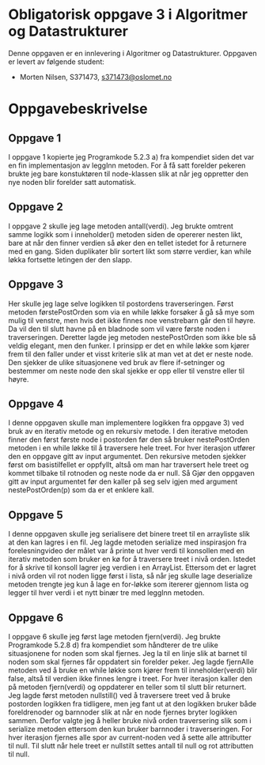 # Obligatorisk oppgave 3 i Algoritmer og Datastrukturer

Denne oppgaven er en innlevering i Algoritmer og Datastrukturer. 
Oppgaven er levert av følgende student:
* Morten Nilsen, S371473, s371473@oslomet.no


# Oppgavebeskrivelse

##  Oppgave 1

I oppgave 1 kopierte jeg Programkode 5.2.3 a) fra kompendiet siden det var en fin implementasjon av leggInn metoden. For å få satt forelder pekeren brukte jeg bare konstuktøren til node-klassen slik at når jeg oppretter den nye noden blir forelder satt automatisk. 

##  Oppgave 2

I oppgave 2 skulle jeg lage metoden antall(verdi). Jeg brukte omtrent samme logikk som i inneholder() metoden siden de opererer nesten likt, bare at når den finner verdien så øker den en tellet istedet for å returnere med en gang. Siden duplikater blir sortert likt som større verdier, kan while løkka fortsette letingen der den slapp.

##  Oppgave 3

Her skulle jeg lage selve logikken til postordens traverseringen. Først metoden førstePostOrden som via en while løkke forsøker å gå så mye som mulig til venstre, men hvis det ikke finnes noe venstrebarn går den til høyre. Da vil den til slutt havne på en bladnode som vil være første noden i traverseringen. Deretter lagde jeg metoden nestePostOrden som ikke ble så veldig elegant, men den funker. I prinsipp er det en while løkke som kjører frem til den faller under et visst kriterie slik at man vet at det er neste node. Den sjekker de ulike situasjonene ved bruk av flere if-setninger og bestemmer om neste node den skal sjekke er opp eller til venstre eller til høyre.

##  Oppgave 4

I denne oppgaven skulle man implementere logikken fra oppgave 3) ved bruk av en iterativ metode og en rekursiv metode. I den iterative metoden finner den først første node i postorden før den så bruker nestePostOrden metoden i en while løkke til å traversere hele treet. For hver iterasjon utfører den en oppgave gitt av input argumentet. Den rekursive metoden sjekker først om basistilfellet er oppfyllt, altså om man har traversert hele treet og kommet tilbake til rotnoden og neste node da er null. Så Gjør den oppgaven gitt av input argumentet før den kaller på seg selv igjen med argument nestePostOrden(p) som da er et enklere kall. 

##  Oppgave 5

I denne oppgaven skulle jeg serialisere det binere treet til en arrayliste slik at den kan lagres i en fil. Jeg lagde metoden serialize med inspirasjon fra forelesningvideo der målet var å printe ut hver verdi til konsollen med en iterativ metoden som bruker en kø for å traversere treet i nivå orden. Istedet for å skrive til konsoll lagrer jeg verdien i en ArrayList. Ettersom det er lagret i nivå orden vil rot noden ligge først i lista, så når jeg skulle lage deserialize metoden trengte jeg kun å lage en for-løkke som itererer gjennom lista og legger til hver verdi i et nytt binær tre med leggInn metoden.

##  Oppgave 6

I oppgave 6 skulle jeg først lage metoden fjern(verdi). Jeg brukte Programkode 5.2.8 d) fra kompendiet som håndterer de tre ulike situasjonene for noden som skal fjernes. Jeg la til en linje slik at barnet til noden som skal fjernes får oppdatert sin forelder peker.  Jeg lagde fjernAlle metoden ved å bruke en while løkke som kjører frem til inneholder(verdi) blir false, altså til verdien ikke finnes lengre i treet. For hver iterasjon kaller den på metoden fjern(verdi) og oppdaterer en teller som til slutt blir returnert. Jeg lagde først metoden nullstill() ved å traversere treet ved å bruke postorden logikken fra tidligere, men jeg fant ut at den logikken bruker både foreldrenoder og barnnoder slik at når en node fjernes bryter logikken sammen. Derfor valgte jeg å heller bruke nivå orden traversering slik som i serialize metoden ettersom den kun bruker barnnoder i traverseringen. For hver iterasjon fjernes alle spor av current-noden ved å sette alle attributter til null. Til slutt når hele treet er nullstilt settes antall til null og rot attributten til null.
